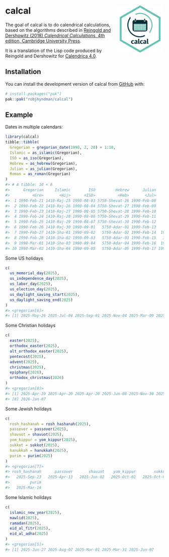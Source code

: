 
<!-- README.md is generated from README.Rmd. Please edit that file -->

# calcal <img src="man/figures/calcal-hex.png" align="right" width = 150 />

<!-- badges: start -->
<!-- badges: end -->

The goal of calcal is to do calendrical calculations, based on the
algorithms described in [Reingold and Dershowitz (2018) *Calendrical
Calculations*, 4th edition, Cambridge University
Press](https://doi.org/10.1017/9781107415058).

It is a translation of the Lisp code produced by Reingold and Dershowitz
for [Calendrica 4.0](https://github.com/EdReingold/calendar-code2).

## Installation

You can install the development version of calcal from
[GitHub](https://github.com/) with:

``` r
# install.packages("pak")
pak::pak("robjhyndman/calcal")
```

## Example

Dates in multiple calendars:

``` r
library(calcal)
tibble::tibble(
  Gregorian = gregorian_date(1990, 2, 20) + 1:10,
  Islamic = as_islamic(Gregorian),
  ISO = as_iso(Gregorian),
  Hebrew = as_hebrew(Gregorian),
  Julian = as_julian(Gregorian),
  Roman = as_roman(Gregorian)
)
#> # A tibble: 10 × 6
#>      Gregorian     Islamic        ISO         Hebrew      Julian                    Roman
#>          <Gre>       <Hij>      <ISO>          <Heb>       <Jul>                    <Rom>
#>  1 1990-Feb-21 1410-Raj-25 1990-08-03 5750-Shevat-26 1990-Feb-08      1990-Feb-ad_vi_Ides
#>  2 1990-Feb-22 1410-Raj-26 1990-08-04 5750-Shevat-27 1990-Feb-09       1990-Feb-ad_v_Ides
#>  3 1990-Feb-23 1410-Raj-27 1990-08-05 5750-Shevat-28 1990-Feb-10      1990-Feb-ad_iv_Ides
#>  4 1990-Feb-24 1410-Raj-28 1990-08-06 5750-Shevat-29 1990-Feb-11     1990-Feb-ad_iii_Ides
#>  5 1990-Feb-25 1410-Raj-29 1990-08-07 5750-Shevat-30 1990-Feb-12     1990-Feb-pridie_Ides
#>  6 1990-Feb-26 1410-Raj-30 1990-09-01   5750-Adar-01 1990-Feb-13            1990-Feb-Ides
#>  7 1990-Feb-27 1410-Sha-01 1990-09-02   5750-Adar-02 1990-Feb-14  1990-Mar-ad_xvi_Kalends
#>  8 1990-Feb-28 1410-Sha-02 1990-09-03   5750-Adar-03 1990-Feb-15   1990-Mar-ad_xv_Kalends
#>  9 1990-Mar-01 1410-Sha-03 1990-09-04   5750-Adar-04 1990-Feb-16  1990-Mar-ad_xiv_Kalends
#> 10 1990-Mar-02 1410-Sha-04 1990-09-05   5750-Adar-05 1990-Feb-17 1990-Mar-ad_xiii_Kalends
```

Some US holidays

``` r
c(
  us_memorial_day(2025),
  us_independence_day(2025),
  us_labor_day(2025),
  us_election_day(2025),
  us_daylight_saving_start(2025),
  us_daylight_saving_end(2025)
)
#> <gregorian[6]>
#> [1] 2025-May-26 2025-Jul-04 2025-Sep-01 2025-Nov-04 2025-Mar-09 2025-Nov-02
```

Some Christian holidays

``` r
c(
  easter(2025),
  orthodox_easter(2025),
  alt_orthodox_easter(2025),
  pentecost(2025),
  advent(2025),
  christmas(2025),
  epiphany(2026),
  orthodox_christmas(2026)
)
#> <gregorian[8]>
#> [1] 2025-Apr-20 2025-Apr-20 2025-Apr-20 2025-Jun-08 2025-Nov-30 2025-Dec-25 2026-Jan-04
#> [8] 2026-Jan-07
```

Some Jewish holidays

``` r
c(
  rosh_hashanah = rosh_hashanah(2025),
  passover = passover(2025),
  shavuot = shavuot(2025),
  yom_kippur = yom_kippur(2025),
  sukkot = sukkot(2025),
  hanukkah = hanukkah(2025),
  purim = purim(2025)
)
#> <gregorian[7]>
#> rosh_hashanah      passover       shavuot    yom_kippur        sukkot      hanukkah 
#>   2025-Sep-23   2025-Apr-13   2025-Jun-02   2025-Oct-02   2025-Oct-07   2025-Dec-15 
#>         purim 
#>   2025-Mar-14
```

Some Islamic holidays

``` r
c(
  islamic_new_year(2025),
  mawlid(2025),
  ramadan(2025),
  eid_al_fitr(2025),
  eid_al_adha(2025)
)
#> <gregorian[5]>
#> [1] 2025-Jun-27 2025-Aug-07 2025-Mar-01 2025-Mar-31 2025-Jun-07
```

